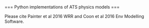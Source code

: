 === Python implementations of ATS physics models ===

Please cite Painter et al 2016 WRR and Coon et al 2016 Env Modelling Software.

